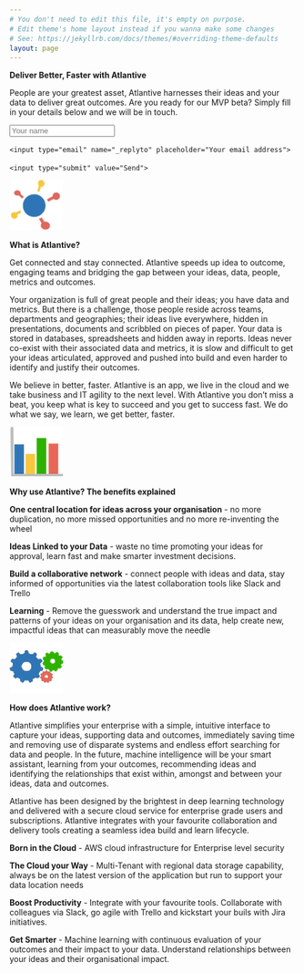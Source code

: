 ```yaml
---
# You don't need to edit this file, it's empty on purpose.
# Edit theme's home layout instead if you wanna make some changes
# See: https://jekyllrb.com/docs/themes/#overriding-theme-defaults
layout: page
---
```



**Deliver Better, Faster with Atlantive**

People are your greatest asset, Atlantive harnesses their ideas and your data to deliver great outcomes.  Are you ready for our MVP beta?  Simply fill in your details below and we will be in touch.

<form action="https://formspree.io/atlantivehq@atlantive.com"
      method="POST">
    <input type="text" name="name" placeholder="Your name">
    
    <input type="email" name="_replyto" placeholder="Your email address">
    
    <input type="submit" value="Send">
</form>

![Connect](/assets/central2.png) 

**What is Atlantive?**

Get connected and stay connected. Atlantive speeds up idea to outcome, engaging teams and bridging the gap between your ideas, data, people, metrics and outcomes. 

Your organization is full of great people and their ideas; you have data and metrics. But there is a challenge, those people reside across teams, departments and geographies; their ideas live everywhere, hidden in presentations, documents and scribbled on pieces of paper.  Your data is stored in databases, spreadsheets and hidden away in reports.  Ideas never co-exist with their associated data and metrics, it is slow and difficult to get your ideas articulated, approved and pushed into build and even harder to identify and justify their outcomes.  

We believe in better, faster.  Atlantive is an app, we live in the cloud and we take business and IT agility to the next level.  With Atlantive you don’t miss a beat, you keep what is key to succeed and you get to success fast.  We do what we say, we learn, we get better, faster.

![Connect](/assets/dashboard3.png) 

**Why use Atlantive? The benefits explained**

**One central location for ideas across your organisation** - no more duplication, no more missed opportunities and no more re-inventing the wheel

**Ideas Linked to your Data** - waste no time promoting your ideas for approval, learn fast and make smarter investment decisions.

**Build a collaborative network** - connect people with ideas and data, stay informed of opportunities via the latest collaboration tools like Slack and Trello

**Learning** - Remove the guesswork and understand the true impact and patterns of your ideas on your organisation and its data, help create new, impactful ideas that can measurably move the needle

![Connect](/assets/deeplearning.png)

**How does Atlantive work?**

Atlantive simplifies your enterprise with a simple, intuitive interface to capture your ideas, supporting data and outcomes, immediately saving time and removing use of disparate systems and endless effort searching for data and people. In the future, machine intelligence will be your smart assistant, learning from your outcomes, recommending ideas and identifying the relationships that exist within, amongst and between your ideas, data and outcomes.  

Atlantive has been designed by the brightest in deep learning technology and delivered with a secure cloud service for enterprise grade users and subscriptions.  Atlantive integrates with your favourite collaboration and delivery tools creating a seamless idea build and learn lifecycle.

**Born in the Cloud** - AWS cloud infrastructure for Enterprise level security

**The Cloud your Way** - Multi-Tenant with regional data storage capability, always be on the latest version of the application but run to support your data location needs

**Boost Productivity** - Integrate with your favourite tools.  Collaborate with colleagues via Slack, go agile with Trello and kickstart your buils with Jira initiatives.

**Get Smarter** - Machine learning with continuous evaluation of your outcomes and their impact to your data.  Understand relationships between your ideas and their organisational impact.




